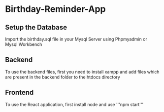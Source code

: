 # Birthday-Reminder-App

## Setup the Database

Import the birthday.sql file in your Mysql Server using Phpmyadmin or Mysql Workbench

## Backend 

To use the backend files, first you need to install xampp and add files which are present in the backend folder to the htdocs directory

## Frontend

To use the React application, first install node and use '''npm start'''
